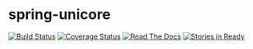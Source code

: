 # spring-unicore

[![Build Status](https://travis-ci.org/unicore-life/spring-unicore.svg)](https://travis-ci.org/unicore-life/spring-unicore)
[![Coverage Status](https://coveralls.io/repos/unicore-life/spring-unicore/badge.svg?branch=master&service=github)](https://coveralls.io/github/unicore-life/spring-unicore?branch=master)
[![Read The Docs](https://readthedocs.org/projects/spring-unicore/badge/?version=latest)](http://spring-unicore.readthedocs.org)
[![Stories in Ready](https://badge.waffle.io/unicore-life/spring-unicore.svg?label=ready&title=Ready)](http://waffle.io/unicore-life/spring-unicore)
 
